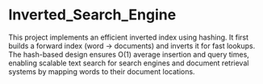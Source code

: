 # Inverted_Search_Engine
This project implements an efficient inverted index using hashing. It first builds a forward index (word → documents) and inverts it for fast lookups. The hash-based design ensures O(1) average insertion and query times, enabling scalable text search for search engines and document retrieval systems by mapping words to their document locations.
